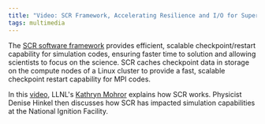 ```yaml
---
title: "Video: SCR Framework, Accelerating Resilience and I/O for Supercomputing Applications"
tags: multimedia
---
```


The [SCR software framework](https://github.com/LLNL/scr) provides efficient, scalable checkpoint/restart capability for simulation codes, ensuring faster time to solution and allowing scientists to focus on the science. SCR caches checkpoint data in storage on the compute nodes of a Linux cluster to provide a fast, scalable checkpoint restart capability for MPI codes.

In this [video](https://youtu.be/_r6svl_eAns), LLNL's [Kathryn Mohror](https://github.com/kathrynmohror) explains how SCR works. Physicist Denise Hinkel then discusses how SCR has impacted simulation capabilities at the National Ignition Facility.
